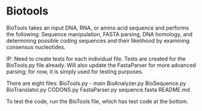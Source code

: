 # Biotools

BioTools takes an input DNA, RNA, or amino acid sequence and performs the following: Sequence manipulation, FASTA parsing, DNA homology, and determining possible coding sequences and their likelihood by examining consensus nucleotides.

IP: Need to create tests for each individual file. Tests are created for the BioTools.py file already.
    Will also update the FastaParser for more advanced parsing; for now, it is simply used for testing purposes.

There are eight files:
BioTools.py - main
BioAnalyzer.py
BioSequence.py
BioTranslator.py
CODONS.py
FastaParser.py
sequence.fasta
README.md

To test the code, run the BioTools file, which has test code at the bottom.
